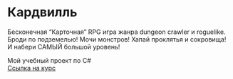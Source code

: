 <h1> Кардвилль </h1>

<p>
  Бесконечная “Карточная” RPG игра жанра dungeon crawler и roguelike. Броди по подземелью! Мочи монстров! Хапай проклятья и сокровища! И набери САМЫЙ большой уровень!
</p>
<p>
  <span> Мой учебный проект по C# </span> <br>
  <a href=https://ulearn.me/course/basicprogramming2> Ссылка на курс </a>
</p>
